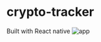 # crypto-tracker

Built with React native
![app](https://user-images.githubusercontent.com/44801711/179904157-4fbd4168-502e-443f-9a58-739e5a9cc71d.png)
